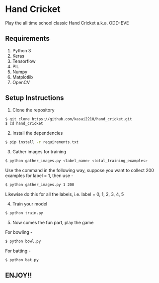 # Hand Cricket
Play the all time school classic Hand Cricket a.k.a. ODD-EVE

## Requirements
1) Python 3
2) Keras 
3) Tensorflow
4) PIL
5) Numpy
6) Matplotlib
7) OpenCV

## Setup Instructions
1) Clone the repository
```bash
$ git clone https://github.com/kasai2210/hand_cricket.git
$ cd hand_cricket
```
2) Install the dependencies
```bash
$ pip install -r requirements.txt
```
3) Gather images for training
```bash
$ python gather_images.py <label_name> <total_training_examples>
```
Use the command in the following way, suppose you want to collect 200 examples for label = 1, then use - 
```bash
$ python gather_images.py 1 200
```
Likewise do this for all the labels, i.e. label = 0, 1, 2, 3, 4, 5

4) Train your model
```bash
$ python train.py
```
5) Now comes the fun part, play the game 

For bowling - 
```bash
$ python bowl.py
```
For batting - 
```bash
$ python bat.py
```

## ENJOY!!
